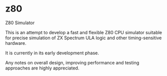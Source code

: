 # z80
Z80 Simulator

This is an attempt to develop a fast and flexible Z80 CPU simulator suitable
for precise simulation of ZX Spectrum ULA logic and other timing-sensitive
hardware.

It is currently in its early development phase.

Any notes on overall design, improving performance and testing approaches are
highly appreciated.
